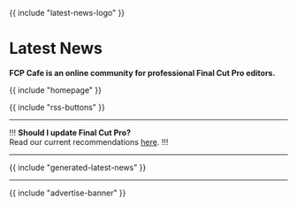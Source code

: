 {{ include "latest-news-logo" }}

# Latest News

**FCP Cafe is an online community for professional Final Cut Pro editors.**

{{ include "homepage" }}

{{ include "rss-buttons" }}

---

!!!
**Should I update Final Cut Pro?**<br />
Read our current recommendations [here](/update-guide/).
!!!

---

{{ include "generated-latest-news" }}

---

{{ include "advertise-banner" }}